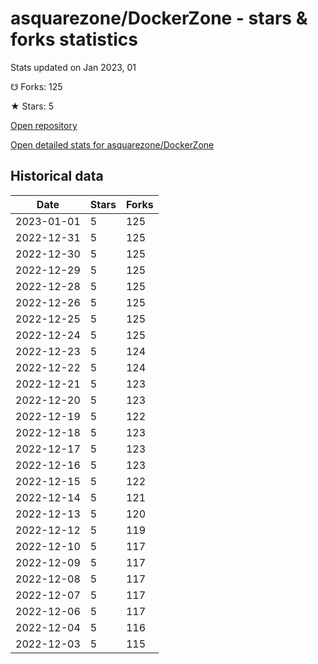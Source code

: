 # asquarezone/DockerZone - stars & forks statistics

Stats updated on Jan 2023, 01

☋ Forks: 125

★ Stars: 5

[Open repository](https://github.com/asquarezone/DockerZone)

[Open detailed stats for asquarezone/DockerZone](https://reviewgithub.com/rep/asquarezone/DockerZone)

## Historical data
| Date | Stars | Forks |
|------|-------|-------|
| 2023-01-01 | 5 | 125 | 
| 2022-12-31 | 5 | 125 | 
| 2022-12-30 | 5 | 125 | 
| 2022-12-29 | 5 | 125 | 
| 2022-12-28 | 5 | 125 | 
| 2022-12-26 | 5 | 125 | 
| 2022-12-25 | 5 | 125 | 
| 2022-12-24 | 5 | 125 | 
| 2022-12-23 | 5 | 124 | 
| 2022-12-22 | 5 | 124 | 
| 2022-12-21 | 5 | 123 | 
| 2022-12-20 | 5 | 123 | 
| 2022-12-19 | 5 | 122 | 
| 2022-12-18 | 5 | 123 | 
| 2022-12-17 | 5 | 123 | 
| 2022-12-16 | 5 | 123 | 
| 2022-12-15 | 5 | 122 | 
| 2022-12-14 | 5 | 121 | 
| 2022-12-13 | 5 | 120 | 
| 2022-12-12 | 5 | 119 | 
| 2022-12-10 | 5 | 117 | 
| 2022-12-09 | 5 | 117 | 
| 2022-12-08 | 5 | 117 | 
| 2022-12-07 | 5 | 117 | 
| 2022-12-06 | 5 | 117 | 
| 2022-12-04 | 5 | 116 | 
| 2022-12-03 | 5 | 115 | 

